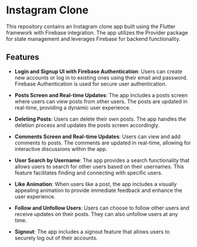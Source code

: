 # Instagram Clone

This repository contains an Instagram clone app built using the Flutter framework with Firebase integration. The app utilizes the Provider package for state management and leverages Firebase for backend functionality.

## Features

- **Login and Signup UI with Firebase Authentication**: Users can create new accounts or log in to existing ones using their email and password. Firebase Authentication is used for secure user authentication.

- **Posts Screen and Real-time Updates**: The app includes a posts screen where users can view posts from other users. The posts are updated in real-time, providing a dynamic user experience.

- **Deleting Posts**: Users can delete their own posts. The app handles the deletion process and updates the posts screen accordingly.

- **Comments Screen and Real-time Updates**: Users can view and add comments to posts. The comments are updated in real-time, allowing for interactive discussions within the app.

- **User Search by Username**: The app provides a search functionality that allows users to search for other users based on their usernames. This feature facilitates finding and connecting with specific users.

- **Like Animation**: When users like a post, the app includes a visually appealing animation to provide immediate feedback and enhance the user experience.

- **Follow and Unfollow Users**: Users can choose to follow other users and receive updates on their posts. They can also unfollow users at any time.

- **Signout**: The app includes a signout feature that allows users to securely log out of their accounts.

